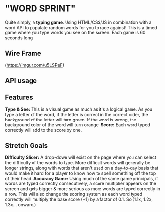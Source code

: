 # "WORD SPRINT"

Quite simply, a **typing game**. Using HTML/CSS/JS in combination with a word API to populate random words for you to race against! This is a timed game where you type words you see on the screen. Each game is 60 seconds long. 

## Wire Frame
(https://imgur.com/u5LSPeF)

## API usage

## Features
**Type & See:** This is a visual game as much as it's a logical game. As you type a letter of the word, if the letter is correct in the correct order, the background of the letter will turn green. If the word is wrong, the background color of the word will turn orange.
**Score:** Each word typed correctly will add to the score by one. 

## Stretch Goals
**Difficulty Slider:** A drop-down will exist on the page where you can select the difficulty of the words to type. More difficult words will generally be longer strings, along with words that aren't used on a day-to-day basis that would make it hard for a player to know how to spell something off the top of their head. 
**Accuracy Game:** Using much of the same game principals, if words are typed correctly consecutively, a score multiplier appears on the screen and gets bigger & more serious as more words are typed correctly in a row. This will also change the scoring system as each word typed correctly will multiply the base score (+1) by a factor of 0.1. So (1.1x, 1.2x, 1.3x... onward.)